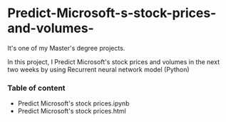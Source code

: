 # Predict-Microsoft-s-stock-prices-and-volumes-

It's one of my Master's degree projects.

In this project, I Predict Microsoft's stock prices and volumes in the next two weeks by using Recurrent neural network model (Python)

### Table of content
- Predict Microsoft's stock prices.ipynb
- Predict Microsoft's stock prices.html
